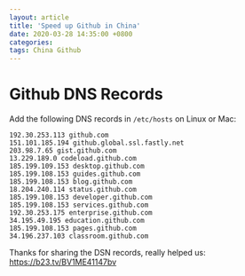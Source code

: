 ```yaml
---
layout: article
title: 'Speed up Github in China'
date: 2020-03-28 14:35:00 +0800
categories: 
tags: China Github
---
```

# Github DNS Records

Add the following DNS records in `/etc/hosts` on Linux or Mac:
```
192.30.253.113 github.com
151.101.185.194 github.global.ssl.fastly.net
203.98.7.65 gist.github.com
13.229.189.0 codeload.github.com
185.199.109.153 desktop.github.com 
185.199.108.153 guides.github.com  
185.199.108.153 blog.github.com
18.204.240.114 status.github.com
185.199.108.153 developer.github.com
185.199.108.153 services.github.com
192.30.253.175 enterprise.github.com   
34.195.49.195 education.github.com    
185.199.108.153 pages.github.com  
34.196.237.103 classroom.github.com
```

Thanks for sharing the DSN records, really helped us:
https://b23.tv/BV1ME41147bv
